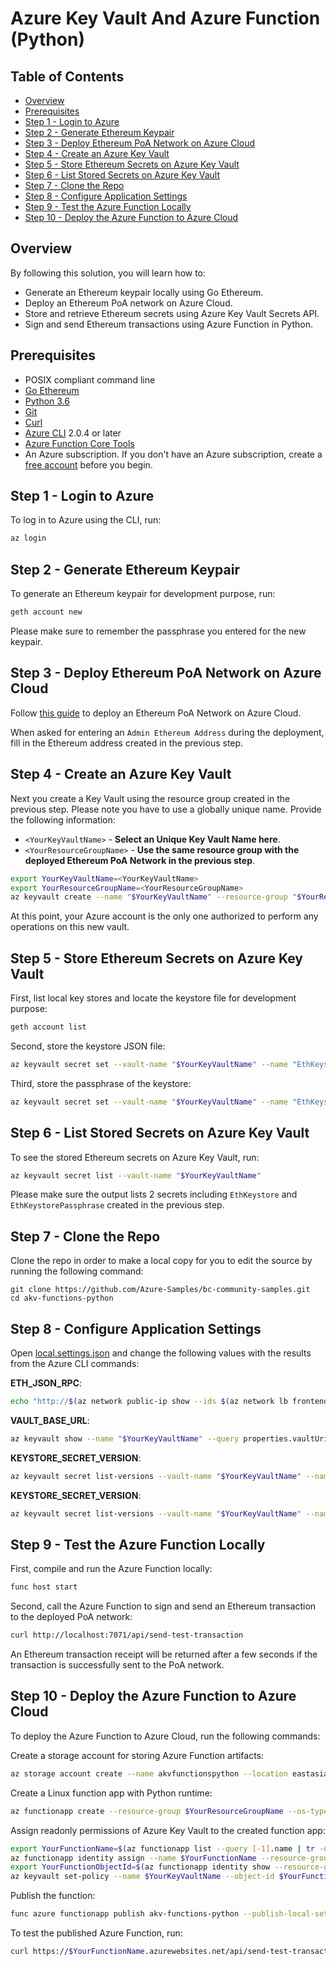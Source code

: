 # Azure Key Vault And Azure Function (Python)

## Table of Contents

* [Overview](#overview)
* [Prerequisites](#prerequisites)
* [Step 1 - Login to Azure](#step-1---login-to-azure)
* [Step 2 - Generate Ethereum Keypair](#step-2---generate-ethereum-keypair)
* [Step 3 - Deploy Ethereum PoA Network on Azure Cloud](#step-3---deploy-ethereum-poa-network-on-azure-cloud)
* [Step 4 - Create an Azure Key Vault](#step-4---create-an-azure-key-vault)
* [Step 5 - Store Ethereum Secrets on Azure Key Vault](#step-5---store-ethereum-secrets-on-azure-key-vault)
* [Step 6 - List Stored Secrets on Azure Key Vault](#step-6---list-stored-secrets-on-azure-key-vault)
* [Step 7 - Clone the Repo](#step-7---clone-the-repo)
* [Step 8 - Configure Application Settings](#step-8---configure-application-settings)
* [Step 9 - Test the Azure Function Locally](#step-9---test-the-azure-function-locally)
* [Step 10 - Deploy the Azure Function to Azure Cloud](#step-10---deploy-the-azure-function-to-azure-cloud)

## Overview

By following this solution, you will learn how to:

 - Generate an Ethereum keypair locally using Go Ethereum.
 - Deploy an Ethereum PoA network on Azure Cloud.
 - Store and retrieve Ethereum secrets using Azure Key Vault Secrets API.
 - Sign and send Ethereum transactions using Azure Function in Python.

## Prerequisites

* POSIX compliant command line
* [Go Ethereum](https://geth.ethereum.org/)
* [Python 3.6](https://www.python.org/downloads/release/python-368/)
* [Git](https://www.git-scm.com/)
* [Curl](https://curl.haxx.se/download.html)
* [Azure CLI](https://docs.microsoft.com/cli/azure/install-azure-cli?view=azure-cli-latest) 2.0.4 or later
* [Azure Function Core Tools](https://github.com/Azure/azure-functions-core-tools)
* An Azure subscription. If you don't have an Azure subscription, create a [free account](https://azure.microsoft.com/free/?WT.mc_id=A261C142F) before you begin.

## Step 1 - Login to Azure

To log in to Azure using the CLI, run:

```bash
az login
```

## Step 2 - Generate Ethereum Keypair

To generate an Ethereum keypair for development purpose, run:

```bash
geth account new
```

Please make sure to remember the passphrase you entered for the new keypair.  

## Step 3 - Deploy Ethereum PoA Network on Azure Cloud

Follow [this guide](./EthereumPoA.md) to deploy an Ethereum PoA Network on Azure Cloud.

When asked for entering an `Admin Ethereum Address` during the deployment, fill in the Ethereum address created in the previous step. 

## Step 4 - Create an Azure Key Vault

Next you create a Key Vault using the resource group created in the previous step. Please note you have to use a globally unique name. Provide the following information:

* `<YourKeyVaultName>` - **Select an Unique Key Vault Name here**.
* `<YourResourceGroupName>` - **Use the same resource group with the deployed Ethereum PoA Network in the previous step**.

```bash
export YourKeyVaultName=<YourKeyVaultName>
export YourResourceGroupName=<YourResourceGroupName>
az keyvault create --name "$YourKeyVaultName" --resource-group "$YourResourceGroupName" --location "eastasia"
```

At this point, your Azure account is the only one authorized to perform any operations on this new vault.

## Step 5 - Store Ethereum Secrets on Azure Key Vault

First, list local key stores and locate the keystore file for development purpose:
```bash
geth account list
```

Second, store the keystore JSON file:
```bash
az keyvault secret set --vault-name "$YourKeyVaultName" --name "EthKeystore" --file <PathToYourKeyStoreFile>
```

Third, store the passphrase of the keystore:
```bash
az keyvault secret set --vault-name "$YourKeyVaultName" --name "EthKeystorePassphrase" --value "<YourPassphrase>"
```

## Step 6 - List Stored Secrets on Azure Key Vault

To see the stored Ethereum secrets on Azure Key Vault, run:

```bash
az keyvault secret list --vault-name "$YourKeyVaultName"
``` 

Please make sure the output lists 2 secrets including `EthKeystore` and `EthKeystorePassphrase` created in the previous step. 

## Step 7 - Clone the Repo

Clone the repo in order to make a local copy for you to edit the source by running the following command:

```
git clone https://github.com/Azure-Samples/bc-community-samples.git
cd akv-functions-python
```

## Step 8 - Configure Application Settings 

Open [local.settings.json](./local.settings.json) and change the following values with the results from the Azure CLI commands:

**ETH_JSON_RPC**:

```bash
echo "http://$(az network public-ip show --ids $(az network lb frontend-ip show --resource-group "ethdev" --lb-name $(az network lb list --query [0].name | tr -d '"') --name LBFrontEnd --query publicIpAddress.id | tr -d '"') --query ipAddress | tr -d '"'):8540"
```

**VAULT_BASE_URL**: 

```bash
az keyvault show --name "$YourKeyVaultName" --query properties.vaultUri
```

**KEYSTORE_SECRET_VERSION**:

```bash
az keyvault secret list-versions --vault-name "$YourKeyVaultName" --name EthKeystore --query [-1].id | tr -d '"' | awk -F / '{print $NF}'
```

**KEYSTORE_SECRET_VERSION**:

```bash
az keyvault secret list-versions --vault-name "$YourKeyVaultName" --name EthKeystorePassphrase --query [-1].id | tr -d '"' | awk -F / '{print $NF}'
``` 

## Step 9 - Test the Azure Function Locally

First, compile and run the Azure Function locally:

```bash
func host start
```

Second, call the Azure Function to sign and send an Ethereum transaction to the deployed PoA network:

```bash
curl http://localhost:7071/api/send-test-transaction
```

An Ethereum transaction receipt will be returned after a few seconds if the transaction is successfully sent to the PoA network. 


## Step 10 - Deploy the Azure Function to Azure Cloud

To deploy the Azure Function to Azure Cloud, run the following commands:

Create a storage account for storing Azure Function artifacts:
```bash
az storage account create --name akvfunctionspython --location eastasia --resource-group $YourResourceGroupName --sku Standard_LRS
```

Create a Linux function app with Python runtime:
```bash
az functionapp create --resource-group $YourResourceGroupName --os-type Linux --runtime python --consumption-plan-location eastasia --name akv-functions-python --storage-account akvfunctionspython
```

Assign readonly permissions of Azure Key Vault to the created function app: 
```bash
export YourFunctionName=$(az functionapp list --query [-1].name | tr -d '"')
az functionapp identity assign --name $YourFunctionName --resource-group $YourResourceGroupName
export YourFunctionObjectId=$(az functionapp identity show --resource-group $YourResourceGroupName --name $YourFunctionName --query principalId | tr -d '"')
az keyvault set-policy --name $YourKeyVaultName --object-id $YourFunctionObjectId --secret-permissions get
```

Publish the function:
```bash
func azure functionapp publish akv-functions-python --publish-local-settings --overwrite-settings --build-native-deps
```

To test the published Azure Function, run:
```bash
curl https://$YourFunctionName.azurewebsites.net/api/send-test-transaction
```